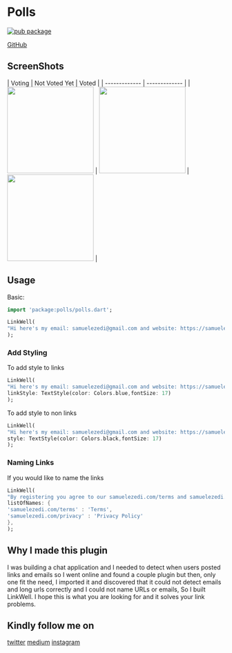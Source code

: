 # Polls

[![pub package](https://img.shields.io/badge/pub-0.1.4-brightgreen)](https://pub.dev/packages/polls)


[GitHub](https://github.com/samuelezedi/polls)

## ScreenShots

| Voting | Not Voted Yet | Voted |
| ------------- | ------------- |
| <image width="200" src="https://raw.githubusercontent.com/samuelezedi/polls/master/example/assets/3.gif"> | <image width="200" src="https://raw.githubusercontent.com/samuelezedi/polls/master/example/assets/1.jpeg"> | <image width="200" src="https://raw.githubusercontent.com/samuelezedi/polls/master/example/assets/2.jpeg"> |


## Usage

Basic:

```dart
import 'package:polls/polls.dart';
```

```dart
LinkWell(
"Hi here's my email: samuelezedi@gmail.com and website: https://samuelezedi.com"
);
```

### Add Styling

To add style to links

```dart
LinkWell(
"Hi here's my email: samuelezedi@gmail.com and website: https://samuelezedi.com",
linkStyle: TextStyle(color: Colors.blue,fontSize: 17)
);
```

To add style to non links

```dart
LinkWell(
"Hi here's my email: samuelezedi@gmail.com and website: https://samuelezedi.com",
style: TextStyle(color: Colors.black,fontSize: 17)
);
```

### Naming Links

If you would like to name the links

```dart
LinkWell(
"By registering you agree to our samuelezedi.com/terms and samuelezedi.com/privacy",
listOfNames: {
'samuelezedi.com/terms' : 'Terms',
'samuelezedi.com/privacy' : 'Privacy Policy'
},
);
```

## Why I made this plugin

I was building a chat application and I needed to detect when users posted links and emails
so I went online and found a couple plugin but then, only one fit the need, I imported it and discovered
that it could not detect emails and long urls correctly and I could not name URLs or emails, So I built LinkWell.
I hope this is what you are looking for and it solves your link problems.

## Kindly follow me on
[twitter](https://twitter.com/samuelezedi)
[medium](https://medium.com/@samuelezedi)
[instagram](https://instagram.com/samuelezedi)